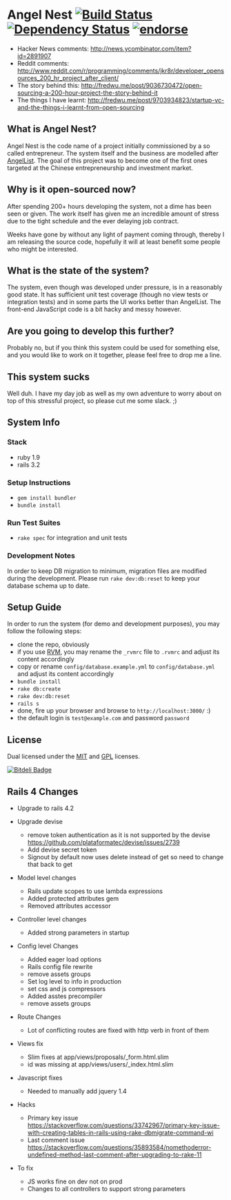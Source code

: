 # Angel Nest [![Build Status](https://secure.travis-ci.org/fredwu/angel_nest.png?branch=master)](http://travis-ci.org/fredwu/angel_nest) [![Dependency Status](https://gemnasium.com/fredwu/angel_nest.png)](https://gemnasium.com/fredwu/angel_nest) [![endorse](http://api.coderwall.com/fredwu/endorsecount.png)](http://coderwall.com/fredwu)

- Hacker News comments: http://news.ycombinator.com/item?id=2891907
- Reddit comments: http://www.reddit.com/r/programming/comments/jkr8r/developer_opensources_200_hr_project_after_client/
- The story behind this: http://fredwu.me/post/9036730472/open-sourcing-a-200-hour-project-the-story-behind-it
- The things I have learnt: http://fredwu.me/post/9703934823/startup-vc-and-the-things-i-learnt-from-open-sourcing

## What is Angel Nest?

Angel Nest is the code name of a project initially commissioned by a so called entrepreneur. The system itself and the business are modelled after [AngelList](http://angel.co/). The goal of this project was to become one of the first ones targeted at the Chinese entrepreneurship and investment market.

## Why is it open-sourced now?

After spending 200+ hours developing the system, not a dime has been seen or given. The work itself has given me an incredible amount of stress due to the tight schedule and the ever delaying job contract.

Weeks have gone by without any light of payment coming through, thereby I am releasing the source code, hopefully it will at least benefit some people who might be interested.

## What is the state of the system?

The system, even though was developed under pressure, is in a reasonably good state. It has sufficient unit test coverage (though no view tests or integration tests) and in some parts the UI works better than AngelList. The front-end JavaScript code is a bit hacky and messy however.

## Are you going to develop this further?

Probably no, but if you think this system could be used for something else, and you would like to work on it together, please feel free to drop me a line.

## This system sucks

Well duh. I have my day job as well as my own adventure to worry about on top of this stressful project, so please cut me some slack. ;)

## System Info

### Stack

- ruby 1.9
- rails 3.2

### Setup Instructions

- `gem install bundler`
- `bundle install`

### Run Test Suites

- `rake spec` for integration and unit tests

### Development Notes

In order to keep DB migration to minimum, migration files are modified during the development. Please run `rake dev:db:reset` to keep your database schema up to date.

## Setup Guide

In order to run the system (for demo and development purposes), you may follow the following steps:

- clone the repo, obviously
- if you use [RVM](http://beginrescueend.com/), you may rename the `_rvmrc` file to `.rvmrc` and adjust its content accordingly
- copy or rename `config/database.example.yml` to `config/database.yml` and adjust its content accordingly
- `bundle install`
- `rake db:create`
- `rake dev:db:reset`
- `rails s`
- done, fire up your browser and browse to `http://localhost:3000/` :)
- the default login is `test@example.com` and password `password`

## License

Dual licensed under the [MIT](http://www.opensource.org/licenses/mit-license.php) and [GPL](http://www.gnu.org/licenses/gpl.html) licenses.


[![Bitdeli Badge](https://d2weczhvl823v0.cloudfront.net/fredwu/angel_nest/trend.png)](https://bitdeli.com/free "Bitdeli Badge")


## Rails 4 Changes

- Upgrade to rails 4.2
- Upgrade devise
	- remove token authentication as it is not supported by the devise https://github.com/plataformatec/devise/issues/2739
	- Add devise secret token
	- Signout by default now uses delete instead of get so need to change that back to get
- Model level changes
	- Rails update scopes to use lambda expressions
	- Added protected attributes gem
	- Removed attributes accessor
- Controller level changes
	- Added strong parameters in startup
- Config level Changes
	- Added eager load options
	- Rails config file rewrite
	- remove assets groups
	- Set log level to info in production
	- set css and js compressors
	- Added asstes precompiler
	- remove assets groups
- Route Changes
	- Lot of conflicting routes are fixed with http verb in front of them
- Views fix
	- Slim fixes at app/views/proposals/_form.html.slim
	- id was missing at app/views/users/_index.html.slim
- Javascript fixes
	- Needed to manually add jquery 1.4
- Hacks
	- Primary key issue https://stackoverflow.com/questions/33742967/primary-key-issue-with-creating-tables-in-rails-using-rake-dbmigrate-command-wi
	- Last comment issue https://stackoverflow.com/questions/35893584/nomethoderror-undefined-method-last-comment-after-upgrading-to-rake-11

- To fix
	- JS works fine on dev not on prod
	- Changes to all controllers to support strong parameters

